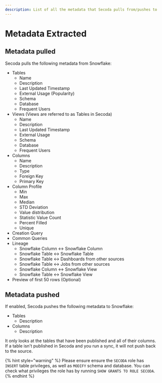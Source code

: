 ```yaml
---
description: List of all the metadata that Secoda pulls from/pushes to Snowflake
---
```


# Metadata Extracted

## Metadata pulled

Secoda pulls the following metadata from Snowflake:

* Tables
  * Name
  * Description
  * Last Updated Timestamp
  * External Usage (Popularity)
  * Schema
  * Database
  * Frequent Users
* Views (Views are referred to as Tables in Secoda)
  * Name
  * Description
  * Last Updated Timestamp
  * External Usage
  * Schema
  * Database
  * Frequent Users
* Columns
  * Name
  * Description
  * Type
  * Foreign Key
  * Primary Key
* Column Profile
  * Min
  * Max
  * Median
  * STD Deviation
  * Value distribution
  * Statistic Value Count
  * Percent Filled&#x20;
  * Unique
* Creation Query
* Common Queries
* Lineage
  * Snowflake Column <-> Snowflake Column
  * Snowflake Table <-> Snowflake Table
  * Snowflake Table <-> Dashboards from other sources
  * Snowflake Table <-> Jobs from other sources
  * Snowflake Column <-> Snowflake View
  * Snowflake Table <-> Snowflake View
* Preview of first 50 rows (Optional)

## Metadata pushed

If enabled, Secoda pushes the following metadata to Snowflake:

* Tables
  * Description
* Columns
  * Description

It only looks at the tables that have been published and all of their columns. If a table isn't published in Secoda and you run a sync, it will not push back to the source.

{% hint style="warning" %}
Please ensure ensure the `SECODA` role has `INSERT` table privileges, as well as `MODIFY` schema and database. You can check what privileges the role has by running `SHOW GRANTS TO ROLE SECODA`.
{% endhint %}
